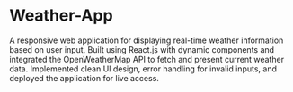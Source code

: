 # Weather-App
A responsive web application for displaying real-time weather information  based on user input. Built using React.js with dynamic components and integrated the  OpenWeatherMap API to fetch and present current weather data. Implemented clean  UI design, error handling for invalid inputs, and deployed the application for live  access. 
